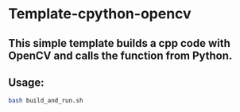Template-cpython-opencv
===

This simple template builds a cpp code with OpenCV and calls the function from Python.
---

Usage:
---
```bash
bash build_and_run.sh
```